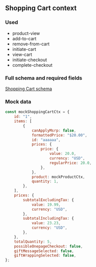 ## Shopping Cart context

### Used

-   product-view
-   add-to-cart
-   remove-from-cart
-   initiate-cart
-   view-cart
-   initiate-checkout
-   complete-checkout

### Full schema and required fields

[Shopping Cart schema](../../../packages/storefront-events-sdk/src/types/schemas/shoppingCart.ts)

### Mock data

```javascript
const mockShoppingCartCtx = {
    id: "1",
    items: [
        {
            canApplyMsrp: false,
            formattedPrice: "$20.00",
            id: "aaaaaa",
            prices: {
                price: {
                    value: 20.0,
                    currency: "USD",
                    regularPrice: 20.0,
                },
            },
            product: mockProductCtx,
            quantity: 1,
        },
    ],
    prices: {
        subtotalExcludingTax: {
            value: 19.99,
            currency: "USD",
        },
        subtotalIncludingTax: {
            value: 23.23,
            currency: "USD",
        },
    },
    totalQuantity: 5,
    possibleOnepageCheckout: false,
    giftMessageSelected: false,
    giftWrappingSelected: false,
};
```
